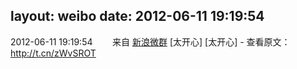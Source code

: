 layout: weibo
date: 2012-06-11 19:19:54
---
2012-06-11 19:19:54  &nbsp;&nbsp;&nbsp;&nbsp;&nbsp;&nbsp; 来自 <a href="http://app.weibo.com/t/feed/4SuOPk" rel="nofollow">新浪微群</a>
 [太开心] [太开心] - 查看原文：http://t.cn/zWvSROT ​​​
